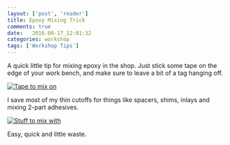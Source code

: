 ```yaml
---
layout: ['post', 'reader']
title: Epoxy Mixing Trick
comments: true
date:   2016-08-17_12:01:32 
categories: workshop
tags: ['Workshop Tips']
---
```


A quick little tip for mixing epoxy in the shop. Just stick some tape on the edge of your work bench, and make sure to leave a bit of a tag hanging off.

[![Tape to mix on](/assets/ShopTricks/Thumbnails/epoxytape.jpg)](/assets/ShopTricks/epoxytape.jpg)

I save most of my thin cutoffs for things like spacers, shims, inlays and mixing 2-part adhesives.

[![Stuff to mix with](/assets/ShopTricks/Thumbnails/cutoffs.jpg)](/assets/ShopTricks/cutoffs.jpg)

Easy, quick and little waste.

